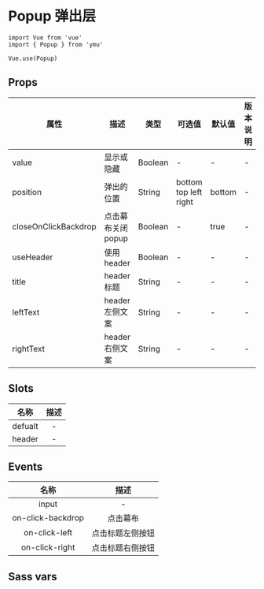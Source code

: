 # Popup 弹出层

```JS
import Vue from 'vue'
import { Popup } from 'ymu'

Vue.use(Popup)
```

## Props

| 属性 | 描述 | 类型 | 可选值 | 默认值 | 版本说明 |
| - | - | - | - | - | - |
| value | 显示或隐藏 | Boolean | - | - | - |
| position | 弹出的位置 | String | bottom top left right | bottom | - |
| closeOnClickBackdrop | 点击幕布关闭popup | Boolean | - | true | - |
| useHeader | 使用 header | Boolean | - | - | - |
| title | header 标题 | String | - | - | - |
| leftText | header 左侧文案 | String | - | - | - |
| rightText | header 右侧文案 | String | - | - | - |

## Slots

| 名称 | 描述 |
| :-: | :-: |
| defualt | - |
| header | - |

## Events

| 名称 | 描述 |
| :-: | :-: |
| input | - |
| on-click-backdrop | 点击幕布 |
| on-click-left | 点击标题左侧按钮 |
| on-click-right | 点击标题右侧按钮 |

## Sass vars

```
```